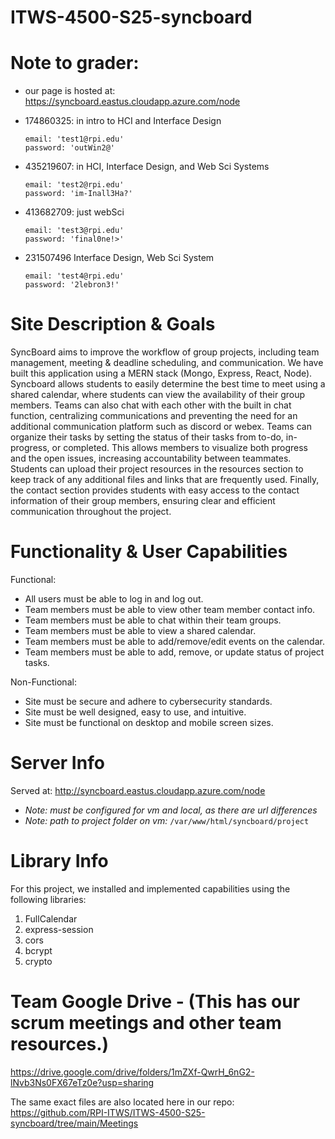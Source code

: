 # ITWS-4500-S25-syncboard


# Note to grader: 
   - our page is hosted at: https://syncboard.eastus.cloudapp.azure.com/node


   - 174860325: in intro to HCI and Interface Design
      ```
      email: 'test1@rpi.edu'
      password: 'outWin2@'
      ```
   - 435219607: in HCI, Interface Design, and Web Sci Systems 
      ```
      email: 'test2@rpi.edu'
      password: 'im-Inall3Ha?'
      ```
   - 413682709: just webSci
      ``` 
      email: 'test3@rpi.edu'
      password: 'final0ne!>'
      ```
   - 231507496 Interface Design, Web Sci System 
      ```
      email: 'test4@rpi.edu'
      password: '2lebron3!'
      ```


# Site Description & Goals
SyncBoard aims to improve the workflow of group projects, including team management, meeting & deadline scheduling, and communication. We have built this application using a MERN stack (Mongo, Express, React, Node). Syncboard allows students to easily determine the best time to meet using a shared calendar, where students can view the availability of their group members. Teams can also chat with each other with the built in chat function, centralizing communications and preventing the need for an additional communication platform such as discord or webex. Teams can organize their tasks by setting the status of their tasks from to-do, in-progress, or completed. This allows members to visualize both progress and the open issues, increasing accountability between teammates. Students can upload their project resources in the resources section to keep track of any additional files and links that are frequently used. Finally, the contact section provides students with easy access to the contact information of their group members, ensuring clear and efficient communication throughout the project.

# Functionality & User Capabilities

Functional:
- All users must be able to log in and log out.
- Team members must be able to view other team member contact info.
- Team members must be able to chat within their team groups.
- Team members must be able to view a shared calendar.
- Team members must be able to add/remove/edit events on the calendar. 
- Team members must be able to add, remove, or update status of project tasks. 

Non-Functional:
- Site must be secure and adhere to cybersecurity standards.
- Site must be well designed, easy to use, and intuitive. 
- Site must be functional on desktop and mobile screen sizes. 


# Server Info
Served at: http://syncboard.eastus.cloudapp.azure.com/node
- *Note: must be configured for vm and local, as there are url differences*
- *Note: path to project folder on vm:* ```/var/www/html/syncboard/project ```


# Library Info

For this project, we installed and implemented capabilities using the following libraries:
1. FullCalendar
2. express-session
3. cors
4. bcrypt
5. crypto


# Team Google Drive - (This has our scrum meetings and other team resources.)
https://drive.google.com/drive/folders/1mZXf-QwrH_6nG2-lNvb3Ns0FX67eTz0e?usp=sharing

The same exact files are also located here in our repo:  https://github.com/RPI-ITWS/ITWS-4500-S25-syncboard/tree/main/Meetings